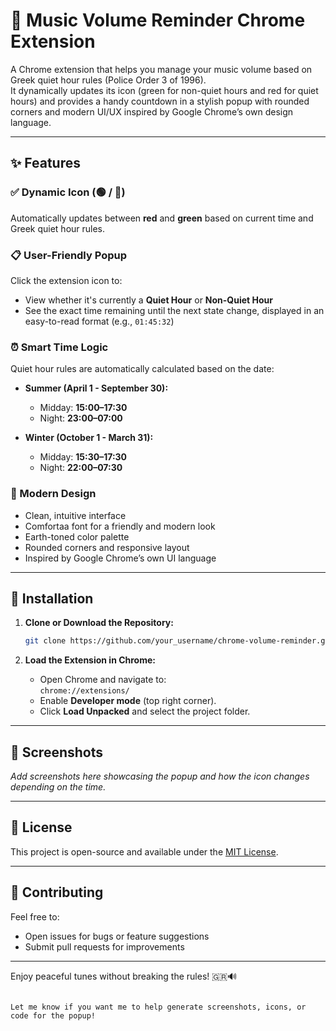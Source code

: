 # 🎵 Music Volume Reminder Chrome Extension

A Chrome extension that helps you manage your music volume based on Greek quiet hour rules (Police Order 3 of 1996).  
It dynamically updates its icon (green for non-quiet hours and red for quiet hours) and provides a handy countdown in a stylish popup with rounded corners and modern UI/UX inspired by Google Chrome’s own design language.

---

## ✨ Features

### ✅ Dynamic Icon  (🟢 / 🔴)
Automatically updates between **red** and **green** based on current time and Greek quiet hour rules.

### 📋 User-Friendly Popup  
Click the extension icon to:
- View whether it's currently a **Quiet Hour** or **Non-Quiet Hour**
- See the exact time remaining until the next state change, displayed in an easy-to-read format (e.g., `01:45:32`)

### ⏰ Smart Time Logic  
Quiet hour rules are automatically calculated based on the date:

- **Summer (April 1 - September 30):**  
  - Midday: **15:00–17:30**  
  - Night: **23:00–07:00**

- **Winter (October 1 - March 31):**  
  - Midday: **15:30–17:30**  
  - Night: **22:00–07:30**

### 🎨 Modern Design  
- Clean, intuitive interface  
- Comfortaa font for a friendly and modern look  
- Earth-toned color palette  
- Rounded corners and responsive layout  
- Inspired by Google Chrome’s own UI language  

---

## 🚀 Installation

1. **Clone or Download the Repository:**
   ```bash
   git clone https://github.com/your_username/chrome-volume-reminder.git
   ```

2. **Load the Extension in Chrome:**
   - Open Chrome and navigate to:  
     `chrome://extensions/`
   - Enable **Developer mode** (top right corner).
   - Click **Load Unpacked** and select the project folder.

---

## 📸 Screenshots

_Add screenshots here showcasing the popup and how the icon changes depending on the time._

---

## 📄 License

This project is open-source and available under the [MIT License](LICENSE).

---

## 🤝 Contributing

Feel free to:
- Open issues for bugs or feature suggestions
- Submit pull requests for improvements
---

Enjoy peaceful tunes without breaking the rules! 🇬🇷🔊
```

Let me know if you want me to help generate screenshots, icons, or code for the popup!
